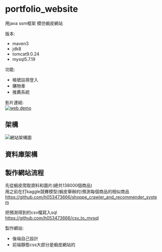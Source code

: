 # portfolio_website
用java ssm框架 模仿蝦皮網站

版本:
* maven3  
* jdk8  
* tomcat9.0.24  
* mysql5.7.19

功能:  
* 帳號註冊登入  
* 購物車  
* 推薦系統  

影片連結:  
[![web demo](https://user-images.githubusercontent.com/37287974/169712572-9a937986-7016-4a50-86b2-64f61d024dad.png)](https://www.youtube.com/watch?v="It-bzrEcaZ4" "web demo")  


架構
--
![網站架構圖](https://user-images.githubusercontent.com/37287974/169712037-768f80de-abaa-4365-afd0-0a905b239fd0.png)  

資料庫架構
--

製作網站流程  
--

先從蝦皮爬取資料和圖片(總共138000個商品)  
用之前在打kaggle競賽模型(蝦皮舉辦的)預測每個商品的相似商品
https://github.com/h053473666/shoppe_crawler_and_recommender_system  

把預測得到的csv檔寫入sql  
https://github.com/h053473666/csv_to_mysql  

製作網站:
* 後端自己設計
* 前端靜態css大部分是蝦皮網站的
